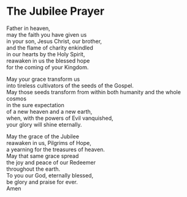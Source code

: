 
# The Jubilee Prayer

Father in heaven,  
may the faith you have given us  
in your son, Jesus Christ, our brother,  
and the flame of charity enkindled  
in our hearts by the Holy Spirit,  
reawaken in us the blessed hope  
for the coming of your Kingdom.  

May your grace transform us  
into tireless cultivators of the seeds of the Gospel.  
May those seeds transform from within both humanity and the whole cosmos  
in the sure expectation  
of a new heaven and a new earth,  
when, with the powers of Evil vanquished,  
your glory will shine eternally.  
 
May the grace of the Jubilee  
reawaken in us, Pilgrims of Hope,  
a yearning for the treasures of heaven.  
May that same grace spread  
the joy and peace of our Redeemer  
throughout the earth.  
To you our God, eternally blessed,  
be glory and praise for ever.  
Amen
